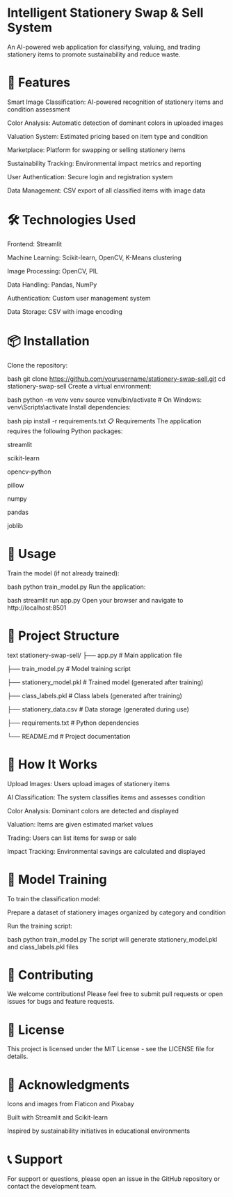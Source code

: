 # Intelligent Stationery Swap & Sell System
An AI-powered web application for classifying, valuing, and trading stationery items to promote sustainability and reduce waste.

# 🌟 Features
Smart Image Classification: AI-powered recognition of stationery items and condition assessment

Color Analysis: Automatic detection of dominant colors in uploaded images

Valuation System: Estimated pricing based on item type and condition

Marketplace: Platform for swapping or selling stationery items

Sustainability Tracking: Environmental impact metrics and reporting

User Authentication: Secure login and registration system

Data Management: CSV export of all classified items with image data

# 🛠️ Technologies Used
Frontend: Streamlit

Machine Learning: Scikit-learn, OpenCV, K-Means clustering

Image Processing: OpenCV, PIL

Data Handling: Pandas, NumPy

Authentication: Custom user management system

Data Storage: CSV with image encoding

# 📦 Installation
Clone the repository:

bash
git clone https://github.com/yourusername/stationery-swap-sell.git
cd stationery-swap-sell
Create a virtual environment:

bash
python -m venv venv
source venv/bin/activate  # On Windows: venv\Scripts\activate
Install dependencies:

bash
pip install -r requirements.txt
📋 Requirements
The application requires the following Python packages:

streamlit

scikit-learn

opencv-python

pillow

numpy

pandas

joblib

# 🚀 Usage
Train the model (if not already trained):

bash
python train_model.py
Run the application:

bash
streamlit run app.py
Open your browser and navigate to http://localhost:8501

# 📁 Project Structure
text
stationery-swap-sell/
├── app.py # Main application file

├── train_model.py         # Model training script

├── stationery_model.pkl   # Trained model (generated after training)

├── class_labels.pkl       # Class labels (generated after training)

├── stationery_data.csv    # Data storage (generated during use)

├── requirements.txt       # Python dependencies

└── README.md             # Project documentation

# 🎯 How It Works
Upload Images: Users upload images of stationery items

AI Classification: The system classifies items and assesses condition

Color Analysis: Dominant colors are detected and displayed

Valuation: Items are given estimated market values

Trading: Users can list items for swap or sale

Impact Tracking: Environmental savings are calculated and displayed

# 🔧 Model Training
To train the classification model:

Prepare a dataset of stationery images organized by category and condition

Run the training script:

bash
python train_model.py
The script will generate stationery_model.pkl and class_labels.pkl files

# 🤝 Contributing
We welcome contributions! Please feel free to submit pull requests or open issues for bugs and feature requests.

# 📄 License
This project is licensed under the MIT License - see the LICENSE file for details.

# 🙏 Acknowledgments
Icons and images from Flaticon and Pixabay

Built with Streamlit and Scikit-learn

Inspired by sustainability initiatives in educational environments

# 📞 Support
For support or questions, please open an issue in the GitHub repository or contact the development team.

